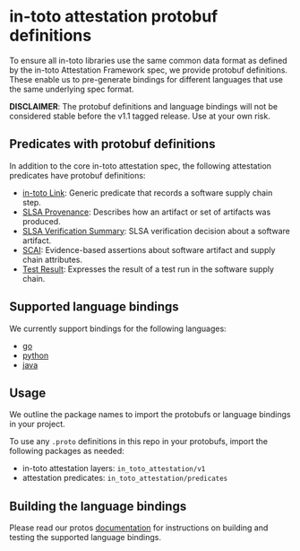 # in-toto attestation protobuf definitions

To ensure all in-toto libraries use the same common data format as defined by
the in-toto Attestation Framework spec, we provide protobuf definitions.
These enable us to pre-generate bindings for different languages that use the
same underlying spec format.

**DISCLAIMER**: The protobuf definitions and language bindings will not be
considered stable before the v1.1 tagged release. Use at your own risk.

## Predicates with protobuf definitions

In addition to the core in-toto attestation spec, the following attestation
predicates have protobuf definitions:

-   [in-toto Link]: Generic predicate that records a software supply chain step.
-   [SLSA Provenance]: Describes how an artifact or set of artifacts was
    produced.
-   [SLSA Verification Summary]: SLSA verification decision about a software
    artifact.
-   [SCAI]: Evidence-based assertions about software artifact and supply
    chain attributes.
-   [Test Result]: Expresses the result of a test run in the software supply
    chain.

## Supported language bindings

We currently support bindings for the following languages:

-   [go]
-   [python]
-   [java]

## Usage

We outline the package names to import the protobufs or language bindings in
your project.

To use any `.proto` definitions in this repo in your protobufs, import the
following packages as needed:

-   in-toto attestation layers: `in_toto_attestation/v1`
-   attestation predicates: `in_toto_attestation/predicates`

## Building the language bindings

Please read our protos [documentation] for instructions on building and
testing the supported language bindings.

[SCAI]: in_toto_attestation/predicates/scai/
[SLSA Provenance]: in_toto_attestation/predicates/provenance/
[SLSA Verification Summary]: in_toto_attestation/predicates/vsa/
[in-toto Link]: in_toto_attestation/predicates/link/
[Test Result]: in_toto_attestation/predicates/test_result/
[documentation]: ../docs/protos.md
[go]: ../go/
[python]: ../python/
[java]: ../java/
